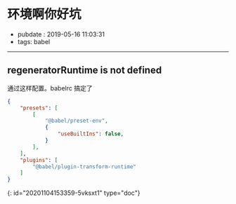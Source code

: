 # 环境啊你好坑

- pubdate : 2019-05-16 11:03:31
- tags: babel

---

## regeneratorRuntime is not defined

通过这样配置。babelrc 搞定了

```json
{
    "presets": [
        [
            "@babel/preset-env",
            {
                "useBuiltIns": false,
            }
        ],
    ],
    "plugins": [
        "@babel/plugin-transform-runtime"
    ]
}
```


{: id="20201104153359-5vksxt1" type="doc"}
